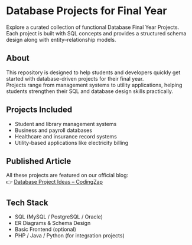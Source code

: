 # Database Projects for Final Year

Explore a curated collection of functional Database Final Year Projects. Each project is built with SQL concepts and provides a structured schema design along with entity–relationship models.

## About
This repository is designed to help students and developers quickly get started with database-driven projects for their final year.  
Projects range from management systems to utility applications, helping students strengthen their SQL and database design skills practically.

## Projects Included
- Student and library management systems  
- Business and payroll databases  
- Healthcare and insurance record systems  
- Utility-based applications like electricity billing  

## Published Article
All these projects are featured on our official blog:  
👉 [Database Project Ideas – CodingZap](https://codingzap.com/top-database-project-ideas-for-students-to-work-on/)

## Tech Stack
- SQL (MySQL / PostgreSQL / Oracle)  
- ER Diagrams & Schema Design  
- Basic Frontend (optional)  
- PHP / Java / Python (for integration projects)
